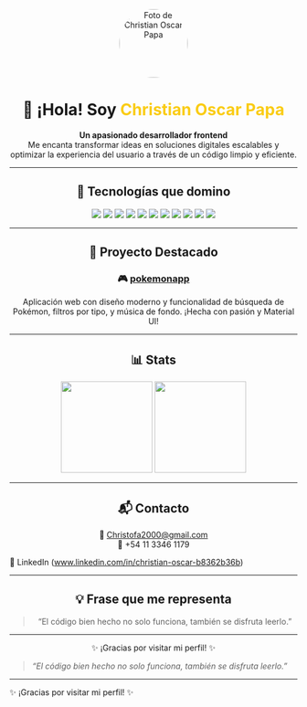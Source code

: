 <!-- Encabezado con estilo -->

<p align="center">
  <img src="https://avatars.githubusercontent.com/u/your-user-id" width="120" style="border-radius: 50%;" alt="Foto de Christian Oscar Papa"/>
</p>

<h1 align="center">👋 ¡Hola! Soy <span style="color:#facc15;">Christian Oscar Papa</span></h1>

<p align="center">
  <strong>Un apasionado desarrollador frontend</strong><br/>
  Me encanta transformar ideas en soluciones digitales escalables y optimizar la experiencia del usuario a través de un código limpio y eficiente.
</p>

---

<!-- Tecnologías principales -->

<h2 align="center">🚀 Tecnologías que domino</h2>

<p align="center">
  <img src="https://img.shields.io/badge/React-61DAFB?style=for-the-badge&logo=react&logoColor=000" />
  <img src="https://img.shields.io/badge/Next.js-000000?style=for-the-badge&logo=next.js" />
  <img src="https://img.shields.io/badge/TypeScript-3178C6?style=for-the-badge&logo=typescript&logoColor=fff" />
  <img src="https://img.shields.io/badge/Node.js-339933?style=for-the-badge&logo=node.js&logoColor=fff" />
  <img src="https://img.shields.io/badge/Tailwind-06B6D4?style=for-the-badge&logo=tailwindcss" />
  <img src="https://img.shields.io/badge/MUI-007FFF?style=for-the-badge&logo=mui" />
  <img src="https://img.shields.io/badge/Chakra_UI-319795?style=for-the-badge&logo=chakra-ui&logoColor=white" />
  <img src="https://img.shields.io/badge/Bootstrap-7952B3?style=for-the-badge&logo=bootstrap" />
  <img src="https://img.shields.io/badge/CSS3-1572B6?style=for-the-badge&logo=css3" />
  <img src="https://img.shields.io/badge/Zustand-000000?style=for-the-badge&logo=react&logoColor=white" />
  <img src="https://img.shields.io/badge/Redux-764ABC?style=for-the-badge&logo=redux&logoColor=white" />
</p>

---

<!-- Proyecto destacado -->

<h2 align="center">🎯 Proyecto Destacado</h2>

<div align="center">
  <h3>🎮 <a href="https://github.com/Christofa2000/pokemonapp">pokemonapp</a></h3>
  <p>Aplicación web con diseño moderno y funcionalidad de búsqueda de Pokémon, filtros por tipo, y música de fondo. ¡Hecha con pasión y Material UI!</p>
</div>

---

<!-- Estadísticas de GitHub -->

<h2 align="center">📊 Stats</h2>

<p align="center">
  <img src="https://github-readme-stats.vercel.app/api?username=Christofa2000&show_icons=true&theme=tokyonight" height="160" />
  <img src="https://github-readme-stats.vercel.app/api/top-langs/?username=Christofa2000&layout=compact&theme=tokyonight" height="160" />
</p>

---

<!-- Contacto -->

<h2 align="center">📬 Contacto</h2>

<p align="center">
  📧 <a href="mailto:Christofa2000@gmail.com">Christofa2000@gmail.com</a> <br/>
  📱 +54 11 3346 1179 <br/>

  💼 LinkedIn (www.linkedin.com/in/christian-oscar-b8362b36b)
</p>

---

<h2 align="center">💡 Frase que me representa</h2>

<blockquote align="center">“El código bien hecho no solo funciona, también se disfruta leerlo.”</blockquote>

---

<p align="center">
  ✨ ¡Gracias por visitar mi perfil! ✨
</p>

> *“El código bien hecho no solo funciona, también se disfruta leerlo.”*

---

✨ ¡Gracias por visitar mi perfil! ✨
